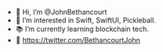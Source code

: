 - 👋 Hi, I’m @JohnBethancourt
- 👀 I’m interested in Swift, SwiftUI, Pickleball.
- 📚 I’m currently learning blockchain tech.
- 🐥 https://twitter.com/BethancourtJohn

<!---
JohnBethancourt/JohnBethancourt is a ✨ special ✨ repository because its `README.md` (this file) appears on your GitHub profile.
You can click the Preview link to take a look at your changes.
--->
